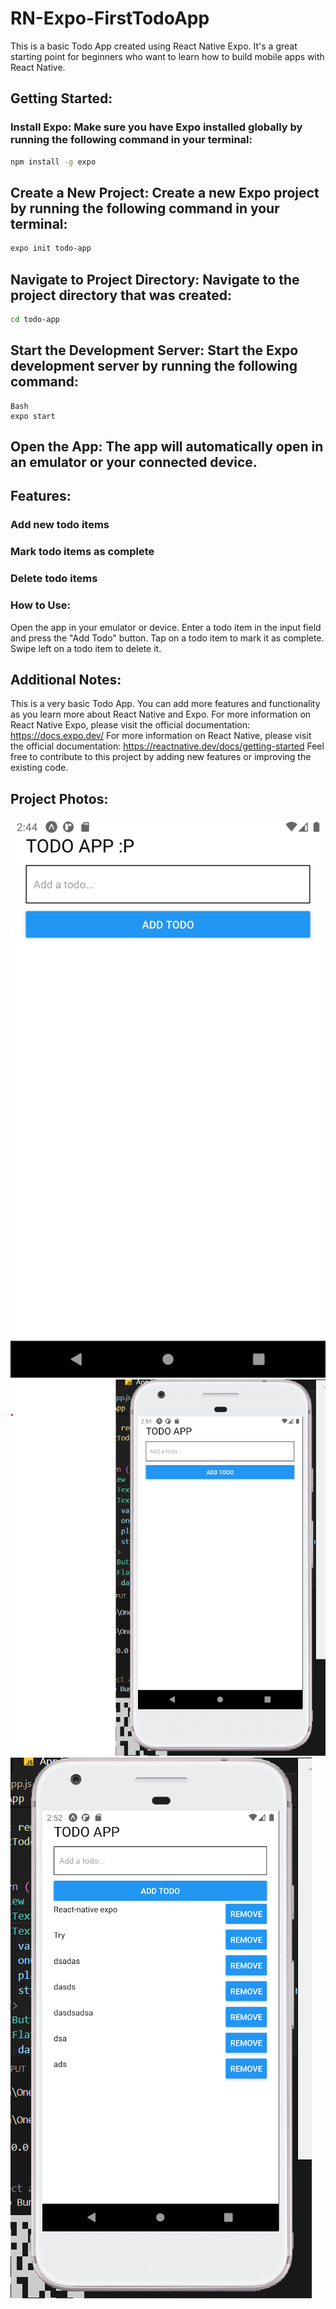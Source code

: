 # RN-Expo-FirstTodoApp
This is a basic Todo App created using React Native Expo. It's a great starting point for beginners who want to learn how to build mobile apps with React Native.

## Getting Started:

### Install Expo: Make sure you have Expo installed globally by running the following command in your terminal:
``` Bash
npm install -g expo
```
## Create a New Project: Create a new Expo project by running the following command in your terminal:
```Bash
expo init todo-app
```

## Navigate to Project Directory: Navigate to the project directory that was created:
```Bash
cd todo-app
```
## Start the Development Server: Start the Expo development server by running the following command:
```
Bash
expo start
```


## Open the App: The app will automatically open in an emulator or your connected device.

## Features:

### Add new todo items
### Mark todo items as complete
### Delete todo items
### How to Use:

Open the app in your emulator or device.
Enter a todo item in the input field and press the "Add Todo" button.
Tap on a todo item to mark it as complete.
Swipe left on a todo item to delete it.



## Additional Notes:

This is a very basic Todo App. You can add more features and functionality as you learn more about React Native and Expo.
For more information on React Native Expo, please visit the official documentation: https://docs.expo.dev/
For more information on React Native, please visit the official documentation: https://reactnative.dev/docs/getting-started
Feel free to contribute to this project by adding new features or improving the existing code.




## Project Photos:
![](./t.png)
![](./t1.png)
![](./t2.png)





